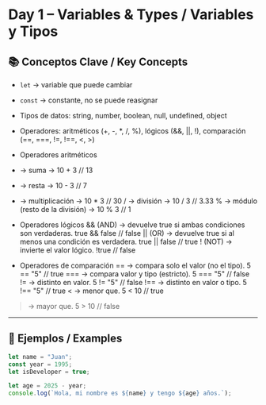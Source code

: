 # Day 1 – Variables & Types / Variables y Tipos

## 📚 Conceptos Clave / Key Concepts
- `let` → variable que puede cambiar
- `const` → constante, no se puede reasignar
- Tipos de datos: string, number, boolean, null, undefined, object
- Operadores: aritméticos (+, -, *, /, %), lógicos (&&, ||, !), comparación (==, ===, !=, !==, <, >)

- Operadores aritméticos
+ → suma → 10 + 3 // 13
- → resta → 10 - 3 // 7
* → multiplicación → 10 * 3 // 30
/ → división → 10 / 3 // 3.33
% → módulo (resto de la división) → 10 % 3 // 1

- Operadores lógicos
&& (AND) → devuelve true si ambas condiciones son verdaderas. true && false // false
|| (OR) → devuelve true si al menos una condición es verdadera. true || false // true
! (NOT) → invierte el valor lógico. !true // false

- Operadores de comparación
== → compara solo el valor (no el tipo). 5 == "5" // true
=== → compara valor y tipo (estricto). 5 === "5" // false
!= → distinto en valor. 5 != "5" // false
!== → distinto en valor o tipo. 5 !== "5" // true 
< → menor que. 5 < 10 // true
> → mayor que. 5 > 10 // false

---

## 📝 Ejemplos / Examples
```javascript
let name = "Juan";
const year = 1995;
let isDeveloper = true;

let age = 2025 - year;
console.log(`Hola, mi nombre es ${name} y tengo ${age} años.`);
